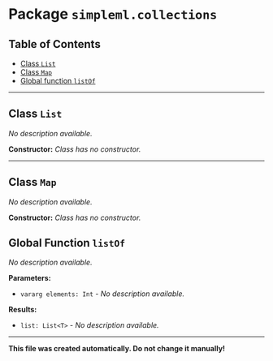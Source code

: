 # Package `simpleml.collections`

## Table of Contents

* [Class `List`](#class-List)
* [Class `Map`](#class-Map)
* [Global function `listOf`](#global-function-listOf)

----------

## Class `List`
_No description available._

**Constructor:** _Class has no constructor._


----------

## Class `Map`
_No description available._

**Constructor:** _Class has no constructor._


## Global Function `listOf`
_No description available._

**Parameters:**
* `vararg elements: Int` - _No description available._

**Results:**
* `list: List<T>` - _No description available._

----------

**This file was created automatically. Do not change it manually!**
